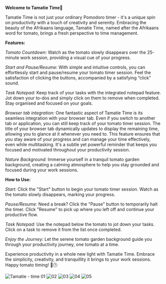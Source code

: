 **Welcome to Tamatie Time**🍅

Tamatie Time is not just your ordinary Pomodoro timer - it's a unique spin on productivity with a touch of creativity and serenity. 
Embracing the beauty of the Afrikaans language, Tamatie Time, named after the Afrikaans word for tomato, brings a fresh perspective to time management.

**Features:**

*Tomato Countdown:* Watch as the tomato slowly disappears over the 25-minute work session, providing a visual cue of your progress. 

*Start and Pause/Resume:* With simple and intuitive controls, you can effortlessly start and pause/resume your tomato timer session.
Feel the satisfaction of clicking the buttons, accompanied by a satisfying “click” sound.

*Task Notepad:* Keep track of your tasks with the integrated notepad feature. Jot down your to-dos and simply click on them to remove when completed. Stay organised and focused on your goals.

*Browser tab integration:* One fantastic aspect of Tamatie Time is its seamless integration with your browser tab. 
Even if you switch to another tab or application, you can still keep track of your tomato timer session. 
The title of your browser tab dynamically updates to display the remaining time, allowing you to glance at it whenever you need to. 
This feature ensures that you stay aware of your progress and can manage your time effectively, even while multitasking. 
It's a subtle yet powerful reminder that keeps you focused and motivated throughout your productivity session.

*Nature Background:* Immerse yourself in a tranquil tomato garden background, creating a calming atmosphere to help you stay grounded and focused during your work sessions.

**How to Use:**

*Start:* Click the "Start" button to begin your tomato timer session. Watch as the tomato slowly disappears, marking your progress.

*Pause/Resume:* Need a break? Click the "Pause" button to temporarily halt the timer. Click "Resume" to pick up where you left off and continue your productive flow.

*Task Notepad:* Use the notepad below the tomato to jot down your tasks. Click on a task to remove it from the list once completed.

*Enjoy the Journey:* Let the serene tomato garden background guide you through your productivity journey, one tomato at a time.

Experience productivity in a whole new light with Tamatie Time. Embrace the simplicity, creativity, and tranquillity it brings to your work sessions. Happy tomato timing! 🍅🕒


![Tamatie - time 01](https://github.com/Azra-2003/Tamatie-Time/assets/157401242/9846f698-3945-45f2-a5e4-db552bce1bad)
![02](https://github.com/Azra-2003/Tamatie-Time/assets/157401242/d5662d10-934a-41e6-8017-b77faacb294a)
![03](https://github.com/Azra-2003/Tamatie-Time/assets/157401242/9b897ac1-79aa-40d3-991f-4478ab73fd97)
![04](https://github.com/Azra-2003/Tamatie-Time/assets/157401242/36d45f89-2fb1-4e28-8991-e1ab001b9b78)
![05](https://github.com/Azra-2003/Tamatie-Time/assets/157401242/55de4445-4ce3-40a5-acd3-69f7bee5526b)







